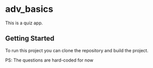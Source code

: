 # adv_basics

This is a quiz app.

## Getting Started

To run this project you can clone the repository and build the project.

PS: The questions are hard-coded for now